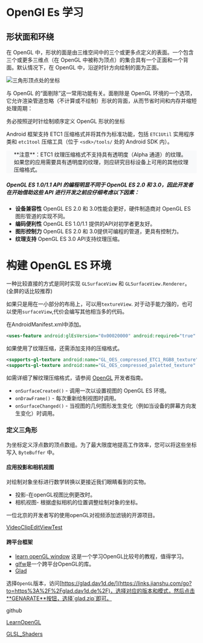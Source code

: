 # OpenGl Es 学习



## 形状面和环绕

在 OpenGL 中，形状的面是由三维空间中的三个或更多点定义的表面。一个包含三个或更多三维点（在 OpenGL 中被称为顶点）的集合具有一个正面和一个背面。默认情况下，在 OpenGL 中，沿逆时针方向绘制的面为正面。

![三角形顶点处的坐标](D:\knowledgeNote\ccw-winding.png)

与 OpenGL 的“面剔除”这一常用功能有关。面剔除是 OpenGL 环境的一个选项，它允许渲染管道忽略（不计算或不绘制）形状的背面，从而节省时间和内存并缩短处理周期：

务必按照逆时针绘制顺序定义 OpenGL 形状的坐标

Android 框架支持 ETC1 压缩格式并将其作为标准功能，包括 `ETC1Util` 实用程序类和 `etc1tool` 压缩工具（位于 `<sdk>/tools/` 处的 Android SDK 内）。

<div style="background:#f8f9fa;padding:0px 20px 0px 20px">
    **注意**：ETC1 纹理压缩格式不支持具有透明度（Alpha 通道）的纹理。如果您的应用需要具有透明度的纹理，则应研究目标设备上可用的其他纹理压缩格式。
</div>


##### OpenGL ES 1.0/1.1 API 的编程明显不同于 OpenGL ES 2.0 和 3.0，因此开发者在开始借助这些 API 进行开发之前应仔细考虑以下因素：

- **设备兼容性** OpenGL ES 2.0 和 3.0性能会更好，硬件制造商对 OpenGL ES 图形管道的实现不同。
- **编码便利性** OpenGL ES 1.0/1.1 提供的API对初学者更友好。
- **图形控制力**  OpenGL ES 2.0 和 3.0提供可编程的管道，更具有控制力。
- **纹理支持** OpenGL ES 3.0 API支持纹理压缩。



# 构建 OpenGL ES 环境

一种比较直接的方式是同时实现 `GLSurfaceView` 和 `GLSurfaceView.Renderer`。(全屏的话比较推荐)

如果只是用在一小部分的布局上，可以用`textureView`. 对于动手能力强的，也可以使用`surfaceView`,代价会编写其他相当多的代码。

在AndroidManifest.xml中添加。

```xml
<uses-feature android:glEsVersion="0x00020000" android:required="true" />
```

如果使用了纹理压缩，还需添加支持的压缩格式。

```xml
<supports-gl-texture android:name="GL_OES_compressed_ETC1_RGB8_texture" />
<supports-gl-texture android:name="GL_OES_compressed_paletted_texture" />
```

如需详细了解纹理压缩格式，请参阅 [OpenGL](https://developer.android.com/guide/topics/graphics/opengl#textures) 开发者指南。

- `onSurfaceCreated()` - 调用一次以设置视图的 OpenGL ES 环境。
- `onDrawFrame()` - 每次重新绘制视图时调用。
- `onSurfaceChanged()` - 当视图的几何图形发生变化（例如当设备的屏幕方向发生变化）时调用。

### 定义三角形

为坐标定义浮点数的顶点数组。为了最大限度地提高工作效率，您可以将这些坐标写入 `ByteBuffer` 中。



#### 应用投影和相机视图

对绘制对象坐标进行数学转换以更接近我们眼睛看到的实物。

- 投影-在openGL视图比例更改时。
- 相机视图- 根据虚拟相机的位置调整绘制对象的坐标。



一位北京的开发者写的使用openGL对视频添加滤镜的开源项目。

[VideoClipEditViewTest](https://github.com/shaopx/VideoClipEditViewTest)



#### 跨平台框架

- [learn openGL window](https://learnopengl.com/Getting-started/Hello-Window) 这是一个学习OpenGL比较号的教程，值得学习。
- [glfw]("https://github.com/glfw/glfw")是一个跨平台OpenGL的库。
- [Glad](https://glad.dav1d.de)

选择`OpenGL`版本，访问[https://glad.dav1d.de/](https://links.jianshu.com/go?to=https%3A%2F%2Fglad.dav1d.de%2F)，选择对应的版本和模式，然后点击**GENARATE**按钮，选择`glad.zip`即可。



github

[LearnOpenGL](https://github.com/JoeyDeVries/LearnOpenGL)

[GLSL_Shaders](https://developer.mozilla.org/zh-CN/docs/Games/Techniques/3D_on_the_web/GLSL_Shaders)

